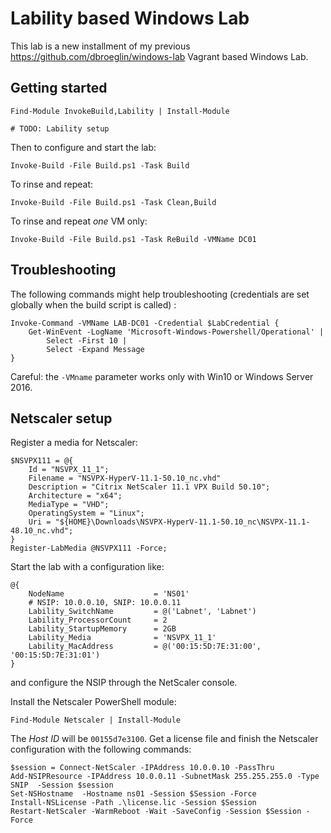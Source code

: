 # Lability based Windows Lab

This lab is a new installment of my previous https://github.com/dbroeglin/windows-lab 
Vagrant based Windows Lab.

## Getting started

    Find-Module InvokeBuild,Lability | Install-Module

    # TODO: Lability setup

Then to configure and start the lab:

    Invoke-Build -File Build.ps1 -Task Build

To rinse and repeat:

    Invoke-Build -File Build.ps1 -Task Clean,Build

To rinse and repeat _one_ VM only:

    Invoke-Build -File Build.ps1 -Task ReBuild -VMName DC01
    
## Troubleshooting

The following commands might help troubleshooting (credentials are set globally when the build script is called) :

    Invoke-Command -VMName LAB-DC01 -Credential $LabCredential { 
        Get-WinEvent -LogName 'Microsoft-Windows-Powershell/Operational' | 
            Select -First 10 | 
            Select -Expand Message
    }
    
Careful: the `-VMname` parameter works only with Win10 or Windows Server 2016.

## Netscaler setup

Register a media for Netscaler:

    $NSVPX111 = @{
        Id = "NSVPX_11_1";
        Filename = "NSVPX-HyperV-11.1-50.10_nc.vhd"
        Description = "Citrix NetScaler 11.1 VPX Build 50.10";
        Architecture = "x64";
        MediaType = "VHD";
        OperatingSystem = "Linux";
        Uri = "${HOME}\Downloads\NSVPX-HyperV-11.1-50.10_nc\NSVPX-11.1-48.10_nc.vhd";
    }
    Register-LabMedia @NSVPX111 -Force;

Start the lab 
with a configuration like:

    @{
        NodeName                    = 'NS01'
        # NSIP: 10.0.0.10, SNIP: 10.0.0.11
        Lability_SwitchName         = @('Labnet', 'Labnet')
        Lability_ProcessorCount     = 2
        Lability_StartupMemory      = 2GB
        Lability_Media              = 'NSVPX_11_1'
        Lability_MacAddress         = @('00:15:5D:7E:31:00', '00:15:5D:7E:31:01')
    } 

and configure the NSIP through the NetScaler console.

Install the Netscaler PowerShell module: 

    Find-Module Netscaler | Install-Module

The _Host ID_ will be `00155d7e3100`. Get a license file and finish the Netscaler 
configuration with the following commands:

    $session = Connect-NetScaler -IPAddress 10.0.0.10 -PassThru
    Add-NSIPResource -IPAddress 10.0.0.11 -SubnetMask 255.255.255.0 -Type SNIP  -Session $session
    Set-NSHostname  -Hostname ns01 -Session $Session -Force
    Install-NSLicense -Path .\license.lic -Session $Session
    Restart-NetScaler -WarmReboot -Wait -SaveConfig -Session $Session -Force
    